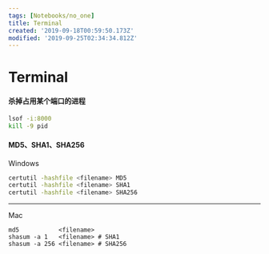 ```yaml
---
tags: [Notebooks/no_one]
title: Terminal
created: '2019-09-18T00:59:50.173Z'
modified: '2019-09-25T02:34:34.812Z'
---
```


# Terminal

#### 杀掉占用某个端口的进程

```bash
lsof -i:8000
kill -9 pid
```


#### MD5、SHA1、SHA256
Windows
```bash
certutil -hashfile <filename> MD5
certutil -hashfile <filename> SHA1
certutil -hashfile <filename> SHA256
```
---
Mac
```
md5           <filename>  
shasum -a 1   <filename> # SHA1
shasum -a 256 <filename> # SHA256
```
